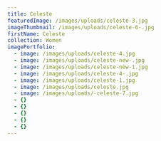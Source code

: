 ```yaml
---
title: Celeste
featuredImage: /images/uploads/celeste-3.jpg
imageThumbnail: /images/uploads/celeste-6-.jpg
firstName: Celeste
collection: Women
imagePortfolio:
  - image: /images/uploads/celeste-4.jpg
  - image: /images/uploads/celeste-new-.jpg
  - image: /images/uploads/celeste-new-1.jpg
  - image: /images/uploads/celeste-4-.jpg
  - image: /images/uploads/celeste-1.jpg
  - image: /images/uploads/celeste.jpg
  - image: /images/uploads/-celeste-7.jpg
  - {}
  - {}
  - {}
  - {}
  - {}
---
```


